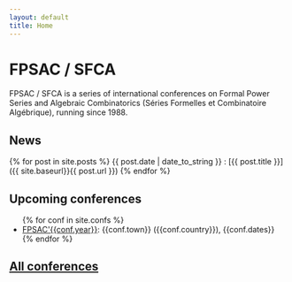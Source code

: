 ```yaml
---
layout: default
title: Home
---
```


# FPSAC / SFCA

FPSAC / SFCA is a series of international conferences on Formal Power
Series and Algebraic Combinatorics (Séries Formelles et Combinatoire
Algébrique), running since 1988.

## News

{% for post in site.posts %}
{{ post.date | date_to_string }}
: [{{ post.title }}]({{ site.baseurl}}{{ post.url }})
{% endfor %}

## Upcoming conferences

<ul>
  {% for conf in site.confs %}
  <li><a href="{{ conf.url }}">FPSAC'{{conf.year}}</a>: {{conf.town}} ({{conf.country}}), {{conf.dates}}</li>
  {% endfor %}
</ul>

## [All conferences](conf)

